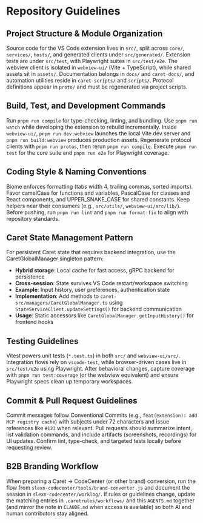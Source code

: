 # Repository Guidelines

## Project Structure & Module Organization
Source code for the VS Code extension lives in `src/`, split across `core/`, `services/`, `hosts/`, and generated clients under `src/generated/`. Extension tests are under `src/test`, with Playwright suites in `src/test/e2e`. The webview client is isolated in `webview-ui/` (Vite + TypeScript), while shared assets sit in `assets/`. Documentation belongs in `docs/` and `caret-docs/`, and automation utilities reside in `caret-scripts/` and `scripts/`. Protocol definitions appear in `proto/` and must be regenerated via project scripts.

## Build, Test, and Development Commands
Run `pnpm run compile` for type-checking, linting, and bundling. Use `pnpm run watch` while developing the extension to rebuild incrementally. Inside `webview-ui/`, `pnpm run dev:webview` launches the local Vite dev server and `pnpm run build:webview` produces production assets. Regenerate protocol clients with `pnpm run protos`, then rerun `pnpm run compile`. Execute `pnpm run test` for the core suite and `pnpm run e2e` for Playwright coverage.

## Coding Style & Naming Conventions
Biome enforces formatting (tabs width 4, trailing commas, sorted imports). Favor camelCase for functions and variables, PascalCase for classes and React components, and UPPER_SNAKE_CASE for shared constants. Keep helpers near their consumers (e.g., `src/utils/`, `webview-ui/src/lib/`). Before pushing, run `pnpm run lint` and `pnpm run format:fix` to align with repository standards.

## Caret State Management Pattern
For persistent Caret state that requires backend integration, use the CaretGlobalManager singleton pattern:
- **Hybrid storage**: Local cache for fast access, gRPC backend for persistence
- **Cross-session**: State survives VS Code restart/workspace switching
- **Example**: Input history, user preferences, authentication state
- **Implementation**: Add methods to `caret-src/managers/CaretGlobalManager.ts` using `StateServiceClient.updateSettings()` for backend communication
- **Usage**: Static accessors like `CaretGlobalManager.getInputHistory()` for frontend hooks

## Testing Guidelines
Vitest powers unit tests (`*.test.ts`) in both `src/` and `webview-ui/src/`. Integration flows rely on `vscode-test`, while browser-driven cases live in `src/test/e2e` using Playwright. After behavioral changes, capture coverage with `pnpm run test:coverage` (or the webview equivalent) and ensure Playwright specs clean up temporary workspaces.

## Commit & Pull Request Guidelines
Commit messages follow Conventional Commits (e.g., `feat(extension): add MCP registry cache`) with subjects under 72 characters and issue references like `#123` when relevant. Pull requests should summarize intent, list validation commands, and include artifacts (screenshots, recordings) for UI updates. Confirm lint, type-check, and targeted tests locally before requesting review.

## B2B Branding Workflow
When preparing a Caret → CodeCenter (or other brand) conversion, run the flow from `slexn-codecenter/tools/brand-converter.js` and document the session in `slexn-codecenter/worklog/`. If rules or guidelines change, update the matching entries in `.caretrules/workflows/` and this `AGENTS.md` together (and mirror the note in `CLAUDE.md` when access is available) so both AI and human contributors stay aligned.
